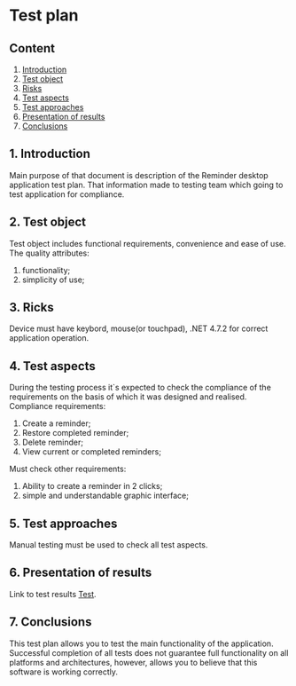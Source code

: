 # Test plan
## Content

1. [Introduction](#par1) 
2. [Test object](#par2)
3. [Risks](#par3)
4. [Test aspects](#par4)
5. [Test approaches](#par5)
6. [Presentation of results](#par6)
7. [Conclusions](#par7)

## <a name="par1">1. Introduction</a>
Main purpose of that document is description of the Reminder desktop application test plan.
That information made to testing team which going to test application for compliance.

## <a name="par2">2. Test object</a>
Test object includes functional requirements, convenience and ease of use.
The quality attributes:
1. functionality;
2. simplicity of use;

## <a name="par3">3. Ricks</a>
Device must have keybord, mouse(or touchpad), .NET 4.7.2 for correct application operation. 

## <a name="par4">4. Test aspects</a>
During the testing process it`s expected to check the compliance of the requirements on the basis of which it was designed and realised.
Compliance requirements:
1. Create a reminder;
2. Restore completed reminder;
3. Delete reminder;
4. View current or completed reminders;
      
Must check other requirements:  
1. Ability to create a reminder in 2 clicks;
2. simple and understandable graphic interface;

## <a name="par5">5. Test approaches</a>
Manual testing must be used to check all test aspects. 

## <a name="par6">6. Presentation of results</a>
Link to test results [Test](https://github.com/AleksCiares/W-S/blob/master/Test/Test.md).

## <a name="par7">7. Conclusions</a>
This test plan allows you to test the main functionality of the application. Successful completion of all tests does not guarantee 
full functionality on all platforms and architectures, however, allows you to believe that this software is working correctly.
